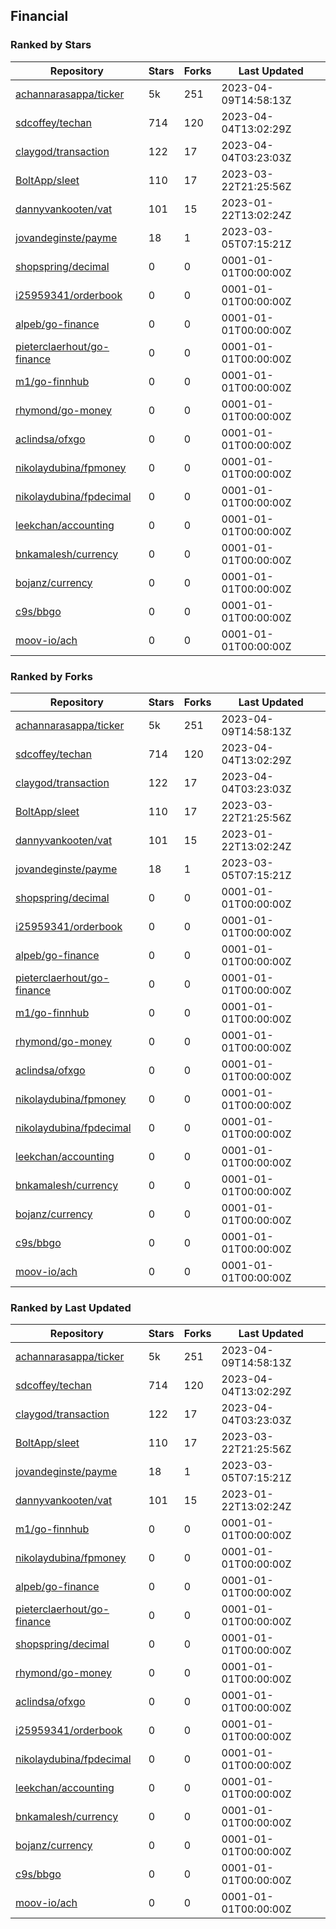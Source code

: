 ## Financial

### Ranked by Stars

| Repository | Stars | Forks | Last Updated |
|------------|-------|-------|--------------|
| [achannarasappa/ticker](https://github.com/achannarasappa/ticker) | 5k | 251 | 2023-04-09T14:58:13Z |
| [sdcoffey/techan](https://github.com/sdcoffey/techan) | 714 | 120 | 2023-04-04T13:02:29Z |
| [claygod/transaction](https://github.com/claygod/transaction) | 122 | 17 | 2023-04-04T03:23:03Z |
| [BoltApp/sleet](https://github.com/BoltApp/sleet) | 110 | 17 | 2023-03-22T21:25:56Z |
| [dannyvankooten/vat](https://github.com/dannyvankooten/vat) | 101 | 15 | 2023-01-22T13:02:24Z |
| [jovandeginste/payme](https://github.com/jovandeginste/payme) | 18 | 1 | 2023-03-05T07:15:21Z |
| [shopspring/decimal](https://github.com/shopspring/decimal) | 0 | 0 | 0001-01-01T00:00:00Z |
| [i25959341/orderbook](https://github.com/i25959341/orderbook) | 0 | 0 | 0001-01-01T00:00:00Z |
| [alpeb/go-finance](https://github.com/alpeb/go-finance) | 0 | 0 | 0001-01-01T00:00:00Z |
| [pieterclaerhout/go-finance](https://github.com/pieterclaerhout/go-finance) | 0 | 0 | 0001-01-01T00:00:00Z |
| [m1/go-finnhub](https://github.com/m1/go-finnhub) | 0 | 0 | 0001-01-01T00:00:00Z |
| [rhymond/go-money](https://github.com/rhymond/go-money) | 0 | 0 | 0001-01-01T00:00:00Z |
| [aclindsa/ofxgo](https://github.com/aclindsa/ofxgo) | 0 | 0 | 0001-01-01T00:00:00Z |
| [nikolaydubina/fpmoney](https://github.com/nikolaydubina/fpmoney) | 0 | 0 | 0001-01-01T00:00:00Z |
| [nikolaydubina/fpdecimal](https://github.com/nikolaydubina/fpdecimal) | 0 | 0 | 0001-01-01T00:00:00Z |
| [leekchan/accounting](https://github.com/leekchan/accounting) | 0 | 0 | 0001-01-01T00:00:00Z |
| [bnkamalesh/currency](https://github.com/bnkamalesh/currency) | 0 | 0 | 0001-01-01T00:00:00Z |
| [bojanz/currency](https://github.com/bojanz/currency) | 0 | 0 | 0001-01-01T00:00:00Z |
| [c9s/bbgo](https://github.com/c9s/bbgo) | 0 | 0 | 0001-01-01T00:00:00Z |
| [moov-io/ach](https://github.com/moov-io/ach) | 0 | 0 | 0001-01-01T00:00:00Z |

### Ranked by Forks

| Repository | Stars | Forks | Last Updated |
|------------|-------|-------|--------------|
| [achannarasappa/ticker](https://github.com/achannarasappa/ticker) | 5k | 251 | 2023-04-09T14:58:13Z |
| [sdcoffey/techan](https://github.com/sdcoffey/techan) | 714 | 120 | 2023-04-04T13:02:29Z |
| [claygod/transaction](https://github.com/claygod/transaction) | 122 | 17 | 2023-04-04T03:23:03Z |
| [BoltApp/sleet](https://github.com/BoltApp/sleet) | 110 | 17 | 2023-03-22T21:25:56Z |
| [dannyvankooten/vat](https://github.com/dannyvankooten/vat) | 101 | 15 | 2023-01-22T13:02:24Z |
| [jovandeginste/payme](https://github.com/jovandeginste/payme) | 18 | 1 | 2023-03-05T07:15:21Z |
| [shopspring/decimal](https://github.com/shopspring/decimal) | 0 | 0 | 0001-01-01T00:00:00Z |
| [i25959341/orderbook](https://github.com/i25959341/orderbook) | 0 | 0 | 0001-01-01T00:00:00Z |
| [alpeb/go-finance](https://github.com/alpeb/go-finance) | 0 | 0 | 0001-01-01T00:00:00Z |
| [pieterclaerhout/go-finance](https://github.com/pieterclaerhout/go-finance) | 0 | 0 | 0001-01-01T00:00:00Z |
| [m1/go-finnhub](https://github.com/m1/go-finnhub) | 0 | 0 | 0001-01-01T00:00:00Z |
| [rhymond/go-money](https://github.com/rhymond/go-money) | 0 | 0 | 0001-01-01T00:00:00Z |
| [aclindsa/ofxgo](https://github.com/aclindsa/ofxgo) | 0 | 0 | 0001-01-01T00:00:00Z |
| [nikolaydubina/fpmoney](https://github.com/nikolaydubina/fpmoney) | 0 | 0 | 0001-01-01T00:00:00Z |
| [nikolaydubina/fpdecimal](https://github.com/nikolaydubina/fpdecimal) | 0 | 0 | 0001-01-01T00:00:00Z |
| [leekchan/accounting](https://github.com/leekchan/accounting) | 0 | 0 | 0001-01-01T00:00:00Z |
| [bnkamalesh/currency](https://github.com/bnkamalesh/currency) | 0 | 0 | 0001-01-01T00:00:00Z |
| [bojanz/currency](https://github.com/bojanz/currency) | 0 | 0 | 0001-01-01T00:00:00Z |
| [c9s/bbgo](https://github.com/c9s/bbgo) | 0 | 0 | 0001-01-01T00:00:00Z |
| [moov-io/ach](https://github.com/moov-io/ach) | 0 | 0 | 0001-01-01T00:00:00Z |

### Ranked by Last Updated

| Repository | Stars | Forks | Last Updated |
|------------|-------|-------|--------------|
| [achannarasappa/ticker](https://github.com/achannarasappa/ticker) | 5k | 251 | 2023-04-09T14:58:13Z |
| [sdcoffey/techan](https://github.com/sdcoffey/techan) | 714 | 120 | 2023-04-04T13:02:29Z |
| [claygod/transaction](https://github.com/claygod/transaction) | 122 | 17 | 2023-04-04T03:23:03Z |
| [BoltApp/sleet](https://github.com/BoltApp/sleet) | 110 | 17 | 2023-03-22T21:25:56Z |
| [jovandeginste/payme](https://github.com/jovandeginste/payme) | 18 | 1 | 2023-03-05T07:15:21Z |
| [dannyvankooten/vat](https://github.com/dannyvankooten/vat) | 101 | 15 | 2023-01-22T13:02:24Z |
| [m1/go-finnhub](https://github.com/m1/go-finnhub) | 0 | 0 | 0001-01-01T00:00:00Z |
| [nikolaydubina/fpmoney](https://github.com/nikolaydubina/fpmoney) | 0 | 0 | 0001-01-01T00:00:00Z |
| [alpeb/go-finance](https://github.com/alpeb/go-finance) | 0 | 0 | 0001-01-01T00:00:00Z |
| [pieterclaerhout/go-finance](https://github.com/pieterclaerhout/go-finance) | 0 | 0 | 0001-01-01T00:00:00Z |
| [shopspring/decimal](https://github.com/shopspring/decimal) | 0 | 0 | 0001-01-01T00:00:00Z |
| [rhymond/go-money](https://github.com/rhymond/go-money) | 0 | 0 | 0001-01-01T00:00:00Z |
| [aclindsa/ofxgo](https://github.com/aclindsa/ofxgo) | 0 | 0 | 0001-01-01T00:00:00Z |
| [i25959341/orderbook](https://github.com/i25959341/orderbook) | 0 | 0 | 0001-01-01T00:00:00Z |
| [nikolaydubina/fpdecimal](https://github.com/nikolaydubina/fpdecimal) | 0 | 0 | 0001-01-01T00:00:00Z |
| [leekchan/accounting](https://github.com/leekchan/accounting) | 0 | 0 | 0001-01-01T00:00:00Z |
| [bnkamalesh/currency](https://github.com/bnkamalesh/currency) | 0 | 0 | 0001-01-01T00:00:00Z |
| [bojanz/currency](https://github.com/bojanz/currency) | 0 | 0 | 0001-01-01T00:00:00Z |
| [c9s/bbgo](https://github.com/c9s/bbgo) | 0 | 0 | 0001-01-01T00:00:00Z |
| [moov-io/ach](https://github.com/moov-io/ach) | 0 | 0 | 0001-01-01T00:00:00Z |

